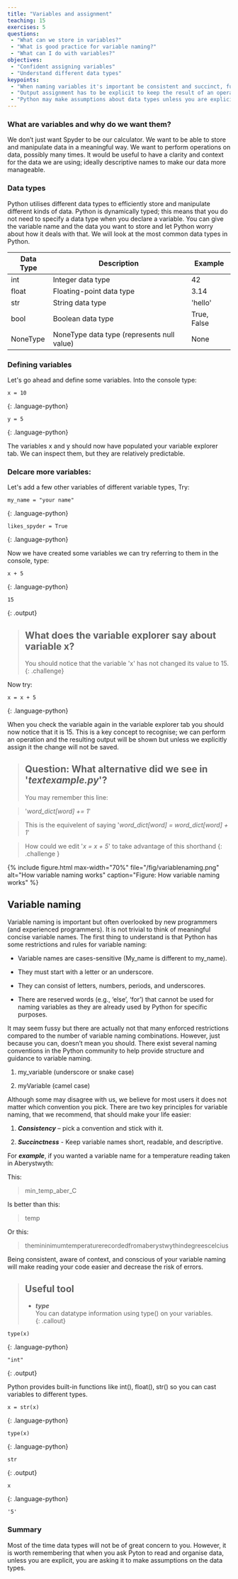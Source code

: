 ```yaml
---
title: "Variables and assignment"
teaching: 15
exercises: 5
questions:
 - "What can we store in variables?"
 - "What is good practice for variable naming?"
 - "What can I do with variables?"
objectives:
 - "Confident assigning variables"
 - "Understand different data types"
keypoints:
 - "When naming variables it's important be consistent and succinct, future you and collaborators will thank you"
 - "Output assignment has to be explicit to keep the result of an operation"
 - "Python may make assumptions about data types unless you are explicit"
---
```


### What are variables and why do we want them?
We don’t just want Spyder to be our calculator. We want to be able to store and manipulate data in a meaningful way. We want to perform operations on data, possibly many times. It would be useful to have a clarity and context for the data we are using; ideally descriptive names to make our data more manageable.

### Data types 
Python utilises different data types to efficiently store and manipulate different kinds of data. Python is dynamically typed; this means that you do not need to specify a data type when you declare a variable. You can give the variable name and the data you want to store and let Python worry about how it deals with that. We will look at the most common data types in Python.
  
| Data Type       | Description                                     | Example                     |
|-----------------|-------------------------------------------------|-----------------------------|
| int             | Integer data type                               | 42                          |
| float           | Floating-point data type                        | 3.14                        |
| str             | String data type                                | 'hello'                     |
| bool            | Boolean data type                               | True, False                 |
| NoneType        | NoneType data type (represents null value)      | None                        |
  
  
### Defining variables
Let's go ahead and define some variables. Into the console type:  

```
x = 10
```
{: .language-python}  

```
y = 5
```
{: .language-python}


The variables x and y should now have populated your variable explorer tab. We can inspect them, but they are relatively predictable. 

### Delcare more variables:
Let's add a few other variables of different variable types, Try:

```
my_name = "your name"
```
{: .language-python}

```
likes_spyder = True
```
{: .language-python}
  

Now we have created some variables we can try referring to them in the console, type:  

```
x + 5
```
{: .language-python}

```
15
```
{: .output}


> ## What does the variable explorer say about variable x?
> You should notice that the variable 'x' has not changed its value to 15.
{: .challenge}

Now try:
```
x = x + 5
```
{: .language-python}

When you check the variable again in the variable explorer tab you should now notice that it is 15. This is a key concept to recognise; we can perform an operation and the resulting output will be shown but unless we explicitly assign it the change will not be saved.

> ## Question: What alternative did we see in '*textexample.py*'?
> You may remember this line:  

> '*word_dict[word] += 1*'  

> This is the equivelent of saying '*word_dict[word] = word_dict[word] + 1*'  

> How could we edit '*x = x + 5*' to take advantage of this shorthand
{: .challenge }

{% include figure.html max-width="70%" file="/fig/variablenaming.png" 
alt="How variable naming works" caption="Figure: How variable naming works" %}

## Variable naming

Variable naming is important but often overlooked by new programmers (and experienced programmers). It is not trivial to think of meaningful concise variable names. The first thing to understand is that Python has some restrictions and rules for variable naming:  

 
* Variable names are cases-sensitive (My_name is different to my_name).  

* They must start with a letter or an underscore. 

* They can consist of letters, numbers, periods, and underscores.  

* There are reserved words (e.g., ‘else’, ‘for’) that cannot be used for naming variables as they are already used by Python for specific purposes.  

 
It may seem fussy but there are actually not that many enforced restrictions compared to the number of variable naming combinations. However, just because you can, doesn’t mean you should. There exist several naming conventions in the Python community to help provide structure and guidance to variable naming. 

 

1. my_variable (underscore or snake case) 

2. myVariable (camel case) 

 

Although some may disagree with us, we believe for most users it does not matter which convention you pick. There are two key principles for variable naming, that we recommend, that should make your life easier: 

 

1. ***Consistency*** – pick a convention and stick with it. 

2. ***Succinctness*** - Keep variable names short, readable, and descriptive. 

 

For ***example***, if you wanted a variable name for a temperature reading taken in Aberystwyth: 


This: 

>min_temp_aber_C 


Is better than this: 

>temp 
 

Or this: 

>themininimumtemperaturerecordedfromaberystwythindegreescelcius 

 
Being consistent, aware of context, and conscious of your variable naming will make reading your code easier and decrease the risk of errors.   

>## Useful tool
>* ***type***  
>You can datatype information using type() on your variables.  
{: .callout}

```
type(x)
```
{: .language-python}

```
"int"
```
{: .output}


Python provides built-in functions like int(), float(), str() so you can cast variables to different types.

```
x = str(x)
```
{: .language-python}


```
type(x)
```
{: .language-python}

```
str
```
{: .output}

```
x
```
{: .language-python}

```
'5'
```

### Summary

Most of the time data types will not be of great concern to you. However, it is worth remembering that when you ask Pyton to read and organise data, unless you are explicit, you are asking it to make assumptions on the data types.
